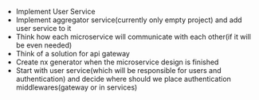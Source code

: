 - Implement User Service
- Implement aggregator service(currently only empty project) and add user service to it
- Think how each microservice will communicate with each other(if it will be even needed)
- Think of a solution for api gateway
- Create nx generator when the microservice design is finished
- Start with user service(which will be responsible for users and authentication) and decide where should we place authentication middlewares(gateway or in services)
